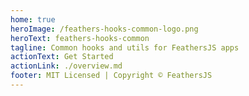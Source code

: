```yaml
---
home: true
heroImage: /feathers-hooks-common-logo.png
heroText: feathers-hooks-common
tagline: Common hooks and utils for FeathersJS apps
actionText: Get Started
actionLink: ./overview.md
footer: MIT Licensed | Copyright © FeathersJS
---
```

